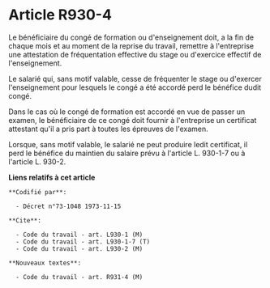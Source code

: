 # Article R930-4

Le bénéficiaire du congé de formation ou d'enseignement doit, a la fin de chaque mois et au moment de la reprise du travail,
remettre à l'entreprise une attestation de fréquentation effective du stage ou d'exercice effectif de l'enseignement.

Le salarié qui, sans motif valable, cesse de fréquenter le stage ou d'exercer l'enseignement pour lesquels le congé a été
accordé perd le bénéfice dudit congé.

Dans le cas où le congé de formation est accordé en vue de passer un examen, le bénéficiaire de ce congé doit fournir à
l'entreprise un certificat attestant qu'il a pris part à toutes les épreuves de l'examen.

Lorsque, sans motif valable, le salarié ne peut produire ledit certificat, il perd le bénéfice du maintien du salaire prévu à
l'article L. 930-1-7 ou à l'article L. 930-2.

**Liens relatifs à cet article**

	**Codifié par**:

	  - Décret n°73-1048 1973-11-15

	**Cite**:

	  - Code du travail - art. L930-1 (M)
	  - Code du travail - art. L930-1-7 (T)
	  - Code du travail - art. L930-2 (M)

	**Nouveaux textes**:

	  - Code du travail - art. R931-4 (M)
